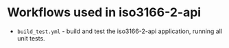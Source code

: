 # Workflows used in iso3166-2-api

* `build_test.yml` - build and test the iso3166-2-api application, running all unit tests.